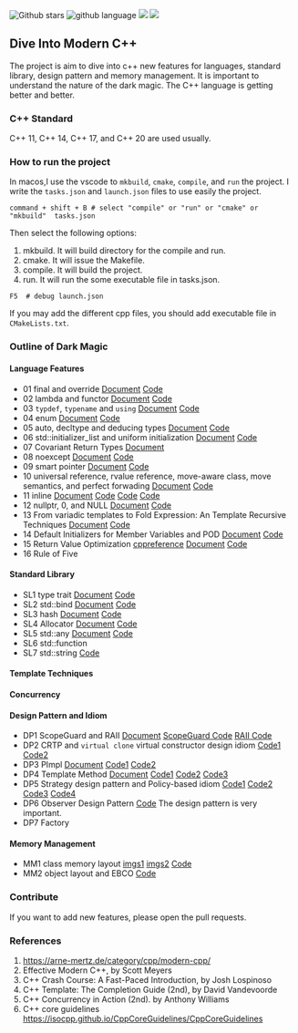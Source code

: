 ![Github stars](https://img.shields.io/github/stars/zjpedu/Dive-Into-Modern-CPP.svg)
![github language](https://img.shields.io/badge/language-C++-green.svg)
![](https://img.shields.io/github/license/zjpedu/Dive-Into-Modern-CPP.svg)
![](https://img.shields.io/github/forks/zjpedu/Dive-Into-Modern-CPP.svg)

## Dive Into Modern C++

The project is aim to dive into c++ new features for languages, standard library, design pattern and memory management.
It is important to understand the nature of the dark magic. The C++ language is getting better and better.

### C++ Standard

C++ 11, C++ 14, C++ 17, and C++ 20 are used usually.

### How to run the project

In macos,I use the vscode to `mkbuild`, `cmake`, `compile`, and `run` the project.
I write the `tasks.json` and `launch.json` files to use easily the project.

```shell
command + shift + B # select "compile" or "run" or "cmake" or "mkbuild"  tasks.json
```

Then select the following options:

1. mkbuild. It will build directory for the compile and run.
2. cmake. It will issue the Makefile.
3. compile. It will build the project.
4. run. It will run the some executable file in tasks.json.

```shell
F5  # debug launch.json
```

If you may add the different cpp files, you should add executable file in `CMakeLists.txt`.

### Outline of Dark Magic

#### Language Features
* 01 final and override [Document](https://github.com/jpzhu-edu/Dive-Into-Modern-CPP/blob/main/01_final_override.md) [Code](https://github.com/jpzhu-edu/Dive-Into-Modern-CPP/blob/main/01_final_override.cpp)
* 02 lambda and functor [Document](https://github.com/jpzhu-edu/Dive-Into-Modern-CPP/blob/main/02_lambda.md) [Code](https://github.com/jpzhu-edu/Dive-Into-Modern-CPP/blob/main/02_lambda.cpp)
* 03 `typdef`, `typename` and `using` [Document](https://github.com/jpzhu-edu/Dive-Into-Modern-CPP/blob/main/03_typedef_using.md) [Code](https://github.com/jpzhu-edu/Dive-Into-Modern-CPP/blob/main/03_typedef_using.cpp)
* 04 enum [Document](https://github.com/jpzhu-edu/Dive-Into-Modern-CPP/blob/main/04_enum.md) [Code](https://github.com/jpzhu-edu/Dive-Into-Modern-CPP/blob/main/04_enum.cpp)
* 05 auto, decltype and deducing types [Document](https://github.com/jpzhu-edu/Dive-Into-Modern-CPP/blob/main/05_auto_decltype.md) [Code](https://github.com/jpzhu-edu/Dive-Into-Modern-CPP/blob/main/05_auto_decltype.cpp)
* 06 std::initializer_list and uniform initialization [Document](https://github.com/jpzhu-edu/Dive-Into-Modern-CPP/blob/main/06_initializer_list.md) [Code](https://github.com/jpzhu-edu/Dive-Into-Modern-CPP/blob/main/06_initializer_list.cpp)
* 07 Covariant Return Types [Document](https://quuxplusone.github.io/blog/2019/01/20/covariance-and-contravariance/)
* 08 noexcept [Document]() [Code]()
* 09 smart pointer [Document]() [Code]()
* 10 universal reference, rvalue reference, move-aware class, move semantics, and perfect forwading [Document]() [Code]()
* 11 inline [Document](https://github.com/jpzhu-edu/Dive-Into-Modern-CPP/blob/main/11_inline.md) [Code](https://github.com/jpzhu-edu/Dive-Into-Modern-CPP/blob/main/11_inline.cpp) [Code](https://github.com/jpzhu-edu/Dive-Into-Modern-CPP/blob/main/test_inline_1.cpp) [Code](https://github.com/jpzhu-edu/Dive-Into-Modern-CPP/blob/main/test_inline_2.cpp)
* 12 nullptr, 0, and NULL [Document](https://github.com/jpzhu-edu/Dive-Into-Modern-CPP/blob/main/12_nullptr.md) [Code](https://github.com/jpzhu-edu/Dive-Into-Modern-CPP/blob/main/12_nullptr.cpp)
* 13 From variadic templates to Fold Expression: An Template Recursive Techniques [Document](https://github.com/jpzhu-edu/Dive-Into-Modern-CPP/blob/main/13_variadic_template.md) [Code](https://github.com/jpzhu-edu/Dive-Into-Modern-CPP/blob/main/13_variadic_template.cpp)
* 14 Default Initializers for Member Variables and POD [Document](https://github.com/jpzhu-edu/Dive-Into-Modern-CPP/blob/main/14_default_initializer.md) [Code](https://github.com/jpzhu-edu/Dive-Into-Modern-CPP/blob/main/14_default_initializer.cpp)
* 15 Return Value Optimization [cppreference](https://en.cppreference.com/w/cpp/language/copy_elision) [Document](https://github.com/jpzhu-edu/Dive-Into-Modern-CPP/blob/main/15_rvo.md) [Code](https://github.com/jpzhu-edu/Dive-Into-Modern-CPP/blob/main/15_rvo.cpp)
* 16 Rule of Five


#### Standard Library

* SL1 type trait [Document]() [Code]()
* SL2 std::bind [Document]() [Code]()
* SL3 hash<T> [Document]() [Code]()
* SL4 Allocator [Document]() [Code]()
* SL5 std::any [Document](https://github.com/jpzhu-edu/Dive-Into-Modern-CPP/blob/main/sl5_any.md) [Code](https://github.com/jpzhu-edu/Dive-Into-Modern-CPP/blob/main/sl5_any.cpp)
* SL6 std::function
* SL7 std::string [Code](https://github.com/jpzhu-edu/Dive-Into-Modern-CPP/blob/main/sl7_my_string.cpp)


#### Template Techniques


#### Concurrency


#### Design Pattern and Idiom

* DP1 ScopeGuard and RAII [Document]() [ScopeGuard Code](https://github.com/jpzhu-edu/Dive-Into-Modern-CPP/blob/main/dp1_scopeguard.cpp) [RAII Code](https://github.com/jpzhu-edu/Dive-Into-Modern-CPP/blob/main/dp1_raii.cpp)
* DP2 CRTP and `virtual clone` virtual constructor design idiom [Code1](https://github.com/jpzhu-edu/Dive-Into-Modern-CPP/blob/main/dp2_crtp_virtual_clone.cpp) [Code2](https://github.com/jpzhu-edu/Dive-Into-Modern-CPP/blob/main/dp2_crtp.cpp)
* DP3 PImpl [Document](https://github.com/jpzhu-edu/Dive-Into-Modern-CPP/blob/main/Pimpl/dp3_Pimpl_idiom.md) [Code1](https://github.com/jpzhu-edu/Dive-Into-Modern-CPP/blob/main/Pimpl/dp3_Pimpl_idiom.cpp) [Code2](https://github.com/jpzhu-edu/Dive-Into-Modern-CPP/blob/main/Pimpl/abi.h)
* DP4 Template Method [Document](https://github.com/jpzhu-edu/Dive-Into-Modern-CPP/blob/main/template_method/dp4_template_method.md) [Code1](https://github.com/jpzhu-edu/Dive-Into-Modern-CPP/blob/main/template_method/dp4_template_method_1.cpp) [Code2](https://github.com/jpzhu-edu/Dive-Into-Modern-CPP/blob/main/template_method/dp4_template_method_2.cpp) [Code3](https://github.com/jpzhu-edu/Dive-Into-Modern-CPP/blob/main/template_method/dp4_crtp_template_method.cpp)
* DP5 Strategy design pattern and Policy-based idiom [Code1](https://github.com/jpzhu-edu/Dive-Into-Modern-CPP/blob/main/strategy/dp5_strategy_1.cpp) [Code2](https://github.com/jpzhu-edu/Dive-Into-Modern-CPP/blob/main/strategy/dp5_strategy_2.cpp) [Code3](https://github.com/jpzhu-edu/Dive-Into-Modern-CPP/blob/main/strategy/dp5_policy_1.cpp) [Code4](https://github.com/jpzhu-edu/Dive-Into-Modern-CPP/blob/main/strategy/dp5_policy_2.cpp)
* DP6 Observer Design Pattern [Code](https://github.com/jpzhu-edu/Dive-Into-Modern-CPP/blob/main/observer) The design pattern is very important.
* DP7 Factory

#### Memory Management

* MM1 class memory layout [imgs1](https://github.com/zjpedu/Dive-Into-Modern-CPP/blob/main/imgs/memory_align_1.jpeg) [imgs2](https://github.com/zjpedu/Dive-Into-Modern-CPP/blob/main/imgs/memory_align_2.jpeg) [Code](https://github.com/jpzhu-edu/Dive-Into-Modern-CPP/blob/main/mm1_memory_layout.cpp)
* MM2 object layout and EBCO [Code](https://github.com/jpzhu-edu/Dive-Into-Modern-CPP/blob/main/mm2_object_layout_ebco.cpp)

### Contribute

If you want to add new features, please open the pull requests.

### References

1. https://arne-mertz.de/category/cpp/modern-cpp/
2. Effective Modern C++, by Scott Meyers
3. C++ Crash Course: A Fast-Paced Introduction, by Josh Lospinoso
4. C++ Template: The Completion Guide (2nd), by David Vandevoorde
5. C++ Concurrency in Action (2nd). by Anthony Williams
6. C++ core guidelines https://isocpp.github.io/CppCoreGuidelines/CppCoreGuidelines
